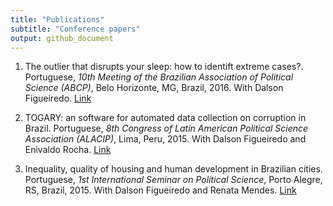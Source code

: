 ```yaml
---
title: "Publications"
subtitle: "Conference papers"
output: github_document
---
```


1.  The outlier that disrupts your sleep: how to identift extreme cases?. Portuguese, *10th Meeting of the Brazilian Association of Political Science (ABCP)*, Belo Horizonte, MG, Brazil, 2016. With Dalson Figueiredo. [Link](https://www.academia.edu/27367893/O_OUTLIER_QUE_PERTURBA_O_SEU_SONO_COMO_IDENTIFICAR_CASOS_EXTREMOS)

2.  TOGARY: an software for automated data collection on corruption in Brazil. Portuguese, *8th Congress of Latin American Political Science Association (ALACIP)*, Lima, Peru, 2015. With Dalson Figueiredo and Enivaldo Rocha. [Link](http://files.pucp.edu.pe/sistema-ponencias/wp-content/uploads/2015/01/togary_v15jul_19e15.pdf)

3.  Inequality, quality of housing and human development in Brazilian cities. Portuguese, *1st International Seminar on Political Science*, Porto Alegre, RS, Brazil, 2015. With Dalson Figueiredo and Renata Mendes. [Link](https://www.ufrgs.br/sicp/wp-content/uploads/2015/09/SILVA-O.E.L-et-All.-Desigualdade-qualidade-de-moradia-e-desenvolvimento-humano-nos-munic%C3%ADpios-brasilieiros.pdf)
